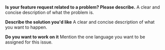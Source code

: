 **Is your feature request related to a problem? Please describe.**
A clear and concise description of what the problem is.

**Describe the solution you'd like**
A clear and concise description of what you want to happen.

**Do you want to work on it**
Mention the one language you want to be assigned for this issue.
